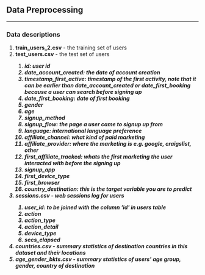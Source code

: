 <h2> Data Preprocessing </h2>
<hr>
<h3> Data descriptions </h3>
<ol>
  <li> <b>train_users_2.csv</b> - the training set of users </li>
  <li> <b>test_users.csv</b> - the test set of users </li>
  
  <ol>
  <li> <i><b>id<i><b>: user id </li>
  <li> <i><b>date_account_created<i><b>: the date of account creation </li>
  <li> <i><b>timestamp_first_active<i><b>: timestamp of the first activity, note that it can be earlier than date_account_created or date_first_booking because a user can search before signing up </li>
  <li> <i><b>date_first_booking<i><b>: date of first booking </li>
  <li> <i><b>gender<i><b> </li>
  <li> <i><b>age<i><b> </li>
  <li> <i><b>signup_method<i><b> </li>
  <li> <i><b>signup_flow<i><b>: the page a user came to signup up from </li>
  <li> <i><b>language<i><b>: international language preference </li>
  <li> <i><b>affiliate_channel<i><b>: what kind of paid marketing </li>
  <li> <i><b>affiliate_provider<i><b>: where the marketing is e.g. google, craigslist, other </li>
  <li> <i><b>first_affiliate_tracked<i><b>: whats the first marketing the user interacted with before the signing up </li>
  <li> <i><b>signup_app<i><b> </li>
  <li> <i><b>first_device_type<i><b> </li>
  <li> <i><b>first_browser<i><b> </li>
  <li> <i><b>country_destination<i><b>: this is the <i><b> target variable </b></i> you are to predict </li>
  </ol>
  
  <li> <b>sessions.csv</b> - web sessions log for users </li>
  
  <ol>
  <li> <i><b>user_id<i><b>: to be joined with the column 'id' in users table </li>
  <li> <i><b>action<i><b> </li>
  <li> <i><b>action_type<i><b> </li>
  <li> <i><b>action_detail<i><b> </li>
  <li> <i><b>device_type<i><b> </li> 
  <li> <i><b>secs_elapsed<i><b> </li>
  </ol>
  
  <li> <b>countries.csv</b> - summary statistics of destination countries in this dataset and their locations </li>
  <li> <b>age_gender_bkts.csv</b> - summary statistics of users' age group, gender, country of destination </li>
  
  <ul>


